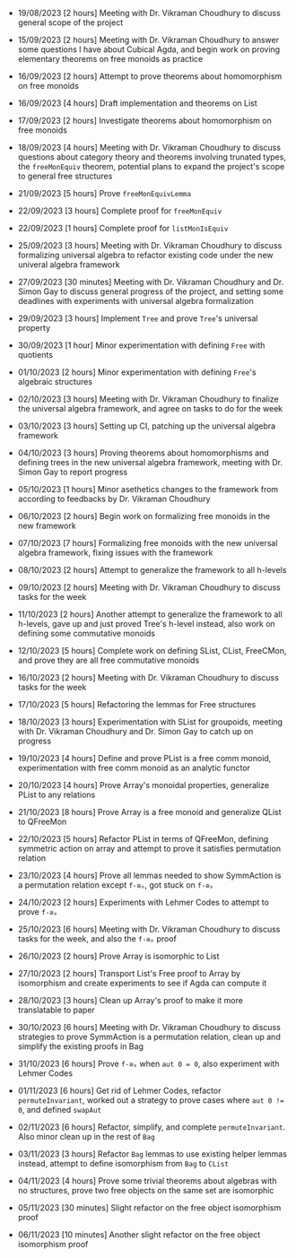 * 19/08/2023 [2 hours]
Meeting with Dr. Vikraman Choudhury to discuss general scope of the project

* 15/09/2023 [2 hours]
Meeting with Dr. Vikraman Choudhury to answer some questions I have about Cubical Agda, 
and begin work on proving elementary theorems on free monoids as practice

* 16/09/2023 [2 hours]
Attempt to prove theorems about homomorphism on free monoids

* 16/09/2023 [4 hours]
Draft implementation and theorems on List

* 17/09/2023 [2 hours]
Investigate theorems about homomorphism on free monoids

* 18/09/2023 [4 hours]
Meeting with Dr. Vikraman Choudhury to discuss questions about category theory and theorems
involving trunated types, the `freeMonEquiv` theorem, potential plans to expand the project's
scope to general free structures

* 21/09/2023 [5 hours]
Prove `freeMonEquivLemma`

* 22/09/2023 [3 hours]
Complete proof for `freeMonEquiv`

* 22/09/2023 [1 hours]
Complete proof for `listMonIsEquiv`

* 25/09/2023 [3 hours]
Meeting with Dr. Vikraman Choudhury to discuss formalizing universal algebra to refactor existing code
under the new univeral algebra framework

* 27/09/2023 [30 minutes]
Meeting with Dr. Vikraman Choudhury and Dr. Simon Gay to discuss general progress of the project, and
setting some deadlines with experiments with universal algebra formalization

* 29/09/2023 [3 hours]
Implement `Tree` and prove `Tree`'s universal property

* 30/09/2023 [1 hour]
Minor experimentation with defining `Free` with quotients

* 01/10/2023 [2 hours]
Minor experimentation with defining `Free`'s algebraic structures

* 02/10/2023 [3 hours]
Meeting with Dr. Vikraman Choudhury to finalize the universal algebra framework, and agree on tasks to do
for the week

* 03/10/2023 [3 hours]
Setting up CI, patching up the universal algebra framework

* 04/10/2023 [3 hours]
Proving theorems about homomorphisms and defining trees in the new universal algebra framework, meeting
with Dr. Simon Gay to report progress

* 05/10/2023 [1 hours]
Minor asethetics changes to the framework from according to feedbacks by Dr. Vikraman Choudhury

* 06/10/2023 [2 hours]
Begin work on formalizing free monoids in the new framework

* 07/10/2023 [7 hours]
Formalizing free monoids with the new universal algebra framework, fixing issues with the framework

* 08/10/2023 [2 hours]
Attempt to generalize the framework to all h-levels

* 09/10/2023 [2 hours]
Meeting with Dr. Vikraman Choudhury to discuss tasks for the week

* 11/10/2023 [2 hours]
Another attempt to generalize the framework to all h-levels, gave up and just proved Tree's h-level instead,
also work on defining some commutative monoids

* 12/10/2023 [5 hours]
Complete work on defining SList, CList, FreeCMon, and prove they are all free commutative monoids

* 16/10/2023 [2 hours]
Meeting with Dr. Vikraman Choudhury to discuss tasks for the week

* 17/10/2023 [5 hours]
Refactoring the lemmas for Free structures

* 18/10/2023 [3 hours]
Experimentation with SList for groupoids, meeting with Dr. Vikraman Choudhury and Dr. Simon Gay to catch up on progress

* 19/10/2023 [4 hours]
Define and prove PList is a free comm monoid, experimentation with free comm monoid as an analytic functor

* 20/10/2023 [4 hours]
Prove Array's monoidal properties, generalize PList to any relations

* 21/10/2023 [8 hours]
Prove Array is a free monoid and generalize QList to QFreeMon

* 22/10/2023 [5 hours]
Refactor PList in terms of QFreeMon, defining symmetric action on array and attempt to prove it satisfies permutation relation

* 23/10/2023 [4 hours]
Prove all lemmas needed to show SymmAction is a permutation relation except `f-≅ₚ`, got stuck on `f-≅ₚ`

* 24/10/2023 [2 hours]
Experiments with Lehmer Codes to attempt to prove `f-≅ₚ`

* 25/10/2023 [6 hours]
Meeting with Dr. Vikraman Choudhury to discuss tasks for the week, and also the `f-≅ₚ` proof

* 26/10/2023 [2 hours]
Prove Array is isomorphic to List

* 27/10/2023 [2 hours]
Transport List's Free proof to Array by isomorphism and create experiments to see if Agda can compute it

* 28/10/2023 [3 hours]
Clean up Array's proof to make it more translatable to paper

* 30/10/2023 [6 hours]
Meeting with Dr. Vikraman Choudhury to discuss strategies to prove SymmAction is a permutation relation, clean up and simplify the existing proofs in Bag

* 31/10/2023 [6 hours]
Prove `f-≅ₚ` when `aut 0 = 0`, also experiment with Lehmer Codes

* 01/11/2023 [6 hours]
Get rid of Lehmer Codes, refactor `permuteInvariant`, worked out a strategy to prove cases where `aut 0 != 0`, and defined `swapAut`

* 02/11/2023 [6 hours]
Refactor, simplify, and complete `permuteInvariant`. Also minor clean up in the rest of `Bag`

* 03/11/2023 [3 hours]
Refactor `Bag` lemmas to use existing helper lemmas instead, attempt to define isomorphism from `Bag` to `CList`

* 04/11/2023 [4 hours]
Prove some trivial theorems about algebras with no structures, prove two free objects on the same set are isomorphic

* 05/11/2023 [30 minutes]
Slight refactor on the free object isomorphism proof

* 06/11/2023 [10 minutes]
Another slight refactor on the free object isomorphism proof
